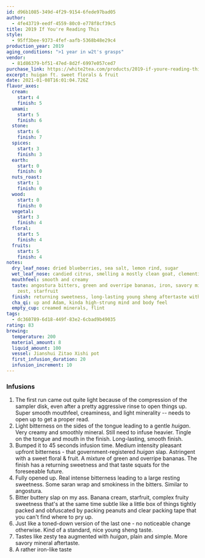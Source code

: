 ```yaml
---
id: d96b1085-349d-4f29-9154-6fede97bad05
author:
  - 4fe43719-eedf-4559-80c0-e778f8cf39c5
title: 2019 If You're Reading This
style:
  - 95ff3bee-9373-4fef-aafb-5368b48e29c4
production_year: 2019
aging_conditions: ">1 year in w2t's grasps"
vendor:
  - 81d86379-bf51-47ed-8d2f-6997e057ced7
purchase_link: https://white2tea.com/products/2019-if-youre-reading-this?_pos=1&_sid=73360eff5&_ss=r
excerpt: huigan ft. sweet florals & fruit
date: 2021-01-08T16:01:04.726Z
flavor_axes:
  cream:
    start: 4
    finish: 5
  umami:
    start: 5
    finish: 6
  stone:
    start: 6
    finish: 7
  spices:
    start: 3
    finish: 3
  earth:
    start: 0
    finish: 0
  nuts_roast:
    start: 1
    finish: 0
  wood:
    start: 0
    finish: 0
  vegetal:
    start: 3
    finish: 4
  floral:
    start: 5
    finish: 4
  fruits:
    start: 5
    finish: 4
notes:
  dry_leaf_nose: dried blueberries, sea salt, lemon rind, sugar
  wet_leaf_nose: candied citrus, smelling a mostly clean goat, clementine, mountain rock
  mouthfeel: smooth and creamy
  taste: angostura bitters, green and overripe bananas, iron, savory minerals,
    zest, starfruit
  finish: returning sweetness, long-lasting young sheng aftertaste with a tingle
  cha_qi: up and Adam, kinda high-strung mind and body feel
  empty_cup: creamed minerals, flint
tags:
  - dc360789-6d18-449f-83e2-6cbad9b49035
rating: 83
brewing:
  temperature: 200
  material_amount: 8
  liquid_amount: 100
  vessel: Jianshui Zitao Xishi pot
  first_infusion_duration: 20
  infusion_increment: 10
---
```


### Infusions

1. The first run came out quite light because of the compression of the sampler disk, even after a pretty aggressive rinse to open things up. Super smooth mouthfeel, creaminess, and light minerality -- needs to open up to get a proper read.
2. Light bitterness on the sides of the tongue leading to a gentle _huigan_. Very creamy and smoothly mineral. Still need to infuse heavier. Tingle on the tongue and mouth in the finish. Long-lasting, smooth finish.
3. Bumped it to 45 seconds infusion time. Medium intensity pleasant upfront bitterness - that government-registered _huigan_ slap. Astringent with a sweet floral & fruit. A mixture of green and overripe bananas. The finish has a returning sweetness and that taste squats for the foreseeable future.
4. Fully opened up. Real intense bitterness leading to a large resting sweetness. Some saran wrap and smokiness in the bitters. Similar to angostura.
5. Bitter buttery slap on my ass. Banana cream, starfruit, complex fruity sweetness that's at the same time subtle like a little box of things tightly packed and obfuscated by packing peanuts and clear packing tape that you can't find where to pry up.
6. Just like a toned-down version of the last one - no noticeable change otherwise. Kind of a standard, nice young sheng taste.
7. Tastes like zesty tea augmented with _huigan_, plain and simple. More savory mineral aftertaste.
8. A rather iron-like taste
